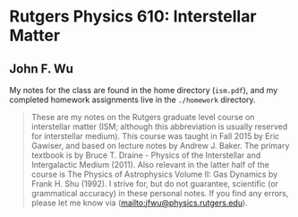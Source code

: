 # Rutgers Physics 610: Interstellar Matter
## John F. Wu 

My notes for the class are found in the home directory (`ism.pdf`), and my completed homework assignments live in the `./homework` directory.

> These are my notes on the Rutgers graduate level course on interstellar matter
> (ISM; although this abbreviation is usually reserved for interstellar medium).
> This course was taught in Fall 2015 by Eric Gawiser, and based on lecture notes
> by Andrew J. Baker. The primary textbook is by Bruce T. Draine - Physics of the
> Interstellar and Intergalactic Medium (2011). Also relevant in the latter half of
> the course is The Physics of Astrophysics Volume II: Gas Dynamics by Frank H.
> Shu (1992).
> I strive for, but do not guarantee, scientific (or grammatical accuracy) in these
> personal notes. If you find any errors, please let me know via ([mailto:jfwu@physics.rutgers.edu](email)).

